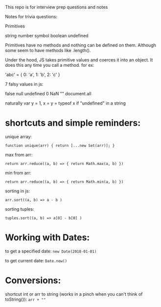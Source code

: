 This repo is for interview prep questions and notes

Notes for trivia questions:

Primitives 

string 
number 
symbol
boolean 
undefined 

Primitives have no methods and nothing can be defined on them. Although some seem to have methods like .length(). 

Under the hood, JS takes primitive values and coerces it into an object. It does this any time you call a method. for ex: 

'abc' = {
  0: 'a', 
  1: 'b', 
  2: 'c'
}

7 falsy values in js: 

false
null
undefined
0
NaN
""
document.all

naturally var y = 1, x = y = typeof x if "undefined" in a string

# shortcuts and simple reminders:

unique array:

`function unique(arr) {
  return [...new Set(arr)];
}`

max from arr: 

`return arr.reduce((a, b) => {
    return Math.max(a, b)
 })`

min from arr:

`return arr.reduce((a, b) => {
    return Math.min(a, b)
 })`
 
 sorting in js: 
 
 `arr.sort((a, b) => a - b )`
 
 sorting tuples:
 
`tuples.sort((a, b) => a[0] - b[0] )`

 # Working with Dates: 
 
 to get a specified date:
 `new Date(2018-01-01)`

 to get current date: 
`Date.now()`

# Conversions:

shortcut int or arr to string (works in a pinch when you can't think of toString()):
`arr + ""`
